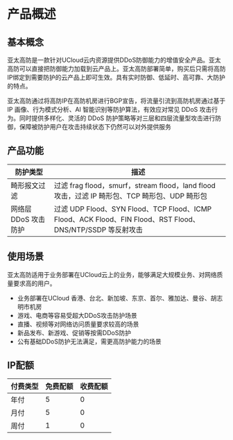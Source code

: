


# 产品概述

## 基本概念

亚太高防是一款针对UCloud云内资源提供DDoS防御能力的增值安全产品。亚太高防可以直接把防御能力加载到云产品上。亚太高防部署简单，购买后只需将高防IP绑定到需要防护的云产品上即可生效。具有实时防御、低延时、高可靠、大防护的特点。

亚太高防通过将高防IP在高防机房进行BGP宣告，将流量引流到高防机房通过基于 IP 画像、行为模式分析、AI 智能识别等防护算法，有效应对常见 DDoS 攻击行为。同时提供多样化、灵活的 DDoS 防护策略等对三层和四层流量型攻击进行防御，保障被防护用户在攻击持续状态下仍然可以对外提供服务

## 产品功能

| 防护类型             | 描述                                                         |
| -------------------- | ------------------------------------------------------------ |
| 畸形报文过滤         | 过滤 frag flood，smurf，stream flood，land flood 攻击，过滤 IP 畸形包、TCP 畸形包、UDP 畸形包 |
| 网络层 DDoS 攻击防护 | 过滤 UDP Flood、SYN Flood、TCP Flood、ICMP Flood、ACK Flood、FIN Flood、RST Flood、DNS/NTP/SSDP 等反射攻击 |


## 使用场景

亚太高防适用于业务部署在UCloud云上的业务，能够满足大规模业务、对网络质量要求高的用户。
- 业务部署在UCloud 香港、台北、新加坡、东京、首尔、雅加达、曼谷、胡志明市机房
- 游戏、电商等容易受超大DDoS攻击防护场景
- 直播、视频等对网络访问质量要求较高的场景
- 新品发布、新游戏、促销等按需DDoS防护
- 公有基础DDoS防护无法满足，需更高防护能力的场景

## IP配额
| 付费类型 | 免费配额 | 收费配额 |
| -------- | -------- | -------- |
| 年付     | 5        | 0        |
| 月付     | 5        | 0        |
| 周付     | 1        | 0        |


